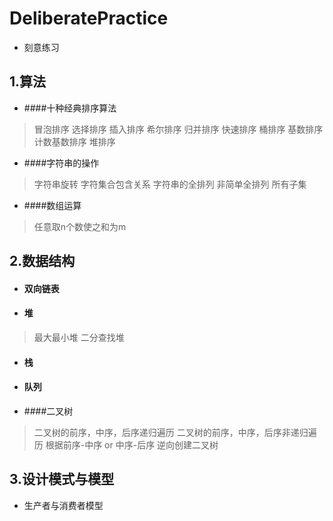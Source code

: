 # DeliberatePractice
- 刻意练习

## 1.算法


- ####十种经典排序算法

> 冒泡排序
> 选择排序
> 插入排序
> 希尔排序
> 归并排序
> 快速排序
> 桶排序
> 基数排序
> 计数基数排序
> 堆排序

- ####字符串的操作

> 字符串旋转
> 字符集合包含关系
> 字符串的全排列 非简单全排列 所有子集

- ####数组运算

> 任意取n个数使之和为m



## 2.数据结构
- #### 双向链表
- #### 堆

> 最大最小堆
> 二分查找堆

- #### 栈
- #### 队列
- ####二叉树

> 二叉树的前序，中序，后序递归遍历
> 二叉树的前序，中序，后序非递归遍历
> 根据前序-中序 or 中序-后序 逆向创建二叉树


## 3.设计模式与模型
- 生产者与消费者模型


